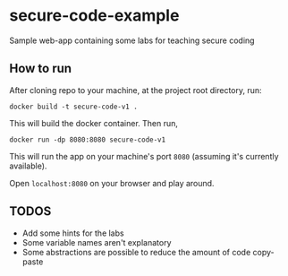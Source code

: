 # secure-code-example
Sample web-app containing some labs for teaching secure coding

## How to run
After cloning repo to your machine, at the project root directory, run:

```docker build -t secure-code-v1 .```


This will build the docker container. Then run,

```docker run -dp 8080:8080 secure-code-v1```

This will run the app on your machine's port ```8080``` (assuming it's currently available).

Open ```localhost:8080``` on your browser and play around.

## TODOS
* Add some hints for the labs
* Some variable names aren't explanatory
* Some abstractions are possible to reduce the amount of code copy-paste
